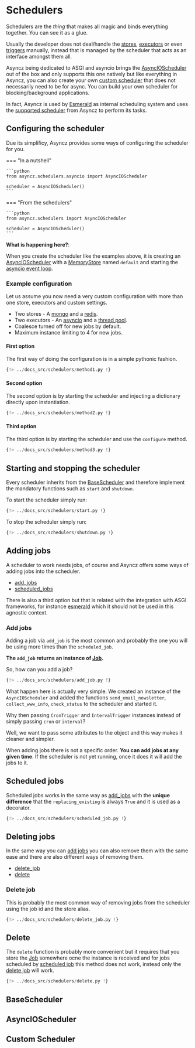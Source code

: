 # Schedulers

Schedulers are the *thing* that makes all magic and binds everything together. You can see it as a
glue.

Usually the developer does not deal/handle the [stores](./stores.md), [executors](./executors.md)
or even [triggers](./triggers.md) manually, instead that is managed by the scheduler that acts
as an interface amongst them all.

Asyncz being dedicated to ASGI and asyncio brings the [AsyncIOScheduler](#asyncioscheduler)
out of the box and only supports this one natively but like everything in Asyncz, you can also
create your own [custom scheduler](#custom-scheduler) that does not necessarily need to be for
async. You can build your own scheduler for blocking/background applications.

In fact, Asyncz is used by [Esmerald](https://esmerald.dymmond.com) as internal scheduling system
and uses the [supported scheduler](./contrib/esmerald/scheduler.md) from Asyncz to perform its
tasks.

## Configuring the scheduler

Due its simplificy, Asyncz provides some ways of configuring the scheduler for you.

=== "In a nutshell"

    ```python
    from asyncz.schedulers.asyncio import AsyncIOScheduler

    scheduler = AsyncIOScheduler()
    ```

=== "From the schedulers"

    ```python
    from asyncz.schedulers import AsyncIOScheduler

    scheduler = AsyncIOScheduler()
    ```

**What is happening here?**:

When you create the scheduler like the examples above, it is creating an [AsyncIOScheduler](#asyncioscheduler)
with a [MemoryStore](./stores.md#memorystore) named `default` and starting the
<a href='https://docs.python.org/3/library/asyncio-eventloop.html' target='_blank'>asyncio event loop</a>.

### Example configuration

Let us assume you now need a very custom configuration with more than one store, executors and
custom settings.

* Two stores - A [mongo](./stores.md#mongo) and a [redis](./stores.md#redis).
* Two executors - An [asyncio](./executors.md#asyncioexecutor) and
a [thread pool](./executors.md#threadpoolexecutor).
* Coalesce turned off for new jobs by default.
* Maximum instance limiting to 4 for new jobs.

#### First option

The first way of doing the configuration is in a simple pythonic fashion.

```python
{!> ../docs_src/schedulers/method1.py !}
```

#### Second option

The second option is by starting the scheduler and injecting a dictionary directly upon
instantiation.

```python
{!> ../docs_src/schedulers/method2.py !}
```

#### Third option

The third option is by starting the scheduler and use the `configure` method.

```python
{!> ../docs_src/schedulers/method3.py !}
```

## Starting and stopping the scheduler

Every scheduler inherits from the [BaseScheduler](#basescheduler) and therefore implement the
mandatory functions such as `start` and `shutdown`.

To start the scheduler simply run:

```python
{!> ../docs_src/schedulers/start.py !}
```

To stop the scheduler simply run:

```python
{!> ../docs_src/schedulers/shutdown.py !}
```

## Adding jobs

A scheduler to work needs jobs, of course and Asyncz offers some ways of adding jobs into the
scheduler.

* [add_jobs](#add-jobs)
* [scheduled_jobs](#scheduled-jobs)

There is also a third option but that is related with the integration with ASGI frameworks, for
instance [esmerald](./contrib/esmerald/decorator.md) which it should not be used in this agnostic
context.

### Add jobs

Adding a job via `add_job` is the most common and probably the one you will be using more times
than the `scheduled_job`.

**The `add_job` returns an instance of [Job](./jobs.md).**

So, how can you add a job?

```python hl_lines="26-29 32-38 41-47"
{!> ../docs_src/schedulers/add_job.py !}
```

What happen here is actually very simple. We created an instance of the `AsyncIOScheduler` and
added the functions `send_email_newsletter`, `collect_www_info`, `check_status` to the scheduler
and started it.

Why then passing `CronTrigger` and `IntervalTrigger` instances instead of simply passing `cron`
or `interval`?

Well, we want to pass some attributes to the object and this way makes it cleaner
and simpler.

When adding jobs there is not a specific order. **You can add jobs at any given time**. If the
scheduler is not yet running, once it does it will add the jobs to it.

## Scheduled jobs

Scheduled jobs works in the same way as [add_jobs](#add-jobs) with the **unique difference** that
the `replacing_existing` is always `True` and it is used as a decorator.

```python hl_lines="10-12 19-23 29-33"
{!> ../docs_src/schedulers/scheduled_job.py !}
```

## Deleting jobs

In the same way you can [add jobs](#add-jobs) you can also remove them with the same ease and there
are also different ways of removing them.

* [delete_job](#delete-job)
* [delete](#delete)

### Delete job

This is probably the most common way of removing jobs from the scheduler using the job id and the
store alias.

```python hl_lines="29 36 42 43"
{!> ../docs_src/schedulers/delete_job.py !}
```

## Delete

The `delete` function is probably more convenient but it requires that you store the [Job](./jobs)
somewhere ocne the instance is received and for jobs scheduled by [scheduled job](#scheduled-jobs)
this method does not work, instead only the [delete job](#delete-job) will work.

```python hl_lines="27 33"
{!> ../docs_src/schedulers/delete.py !}
```

## BaseScheduler

## AsyncIOScheduler


## Custom Scheduler